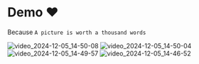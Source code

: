 # Demo ❤️
Because `A picture is worth a thousand words`


![video_2024-12-05_14-50-08](https://github.com/user-attachments/assets/035c98da-0378-4280-bc0e-365e320a26ec)
![video_2024-12-05_14-50-04](https://github.com/user-attachments/assets/a814fe0d-369d-4577-ae33-0553d25e4768)
![video_2024-12-05_14-49-57](https://github.com/user-attachments/assets/76b0d009-eb7e-4b3a-810a-7a6880e5b50e)
![video_2024-12-05_14-46-52](https://github.com/user-attachments/assets/e8a22023-36fb-4acb-af2d-ef2580217d5b)
